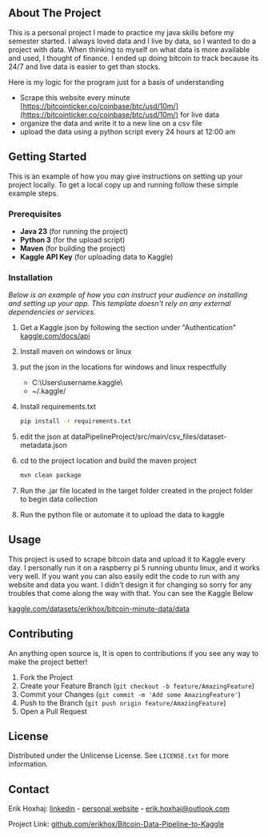 ## About The Project

This is a personal project I made to practice my java skills before my semester started. I always loved data and I live by data, so I wanted to do a project with data. When thinking to myself on what data is more available and used, I thought of finance. I ended up doing bitcoin to track because its 24/7 and live data is easier to get than stocks.

Here is my logic for the program just for a basis of understanding

* Scrape this website every minute [https://bitcointicker.co/coinbase/btc/usd/10m/](https://bitcointicker.co/coinbase/btc/usd/10m/) for live data
* organize the data and write it to a new line on a csv file
* upload the data using a python script every 24 hours at 12:00 am


## Getting Started

This is an example of how you may give instructions on setting up your project locally.
To get a local copy up and running follow these simple example steps.

### Prerequisites

- **Java 23** (for running the project)
- **Python 3** (for the upload script)
- **Maven** (for building the project)
- **Kaggle API Key** (for uploading data to Kaggle)

### Installation

_Below is an example of how you can instruct your audience on installing and setting up your app. This template doesn't rely on any external dependencies or services._

1. Get a Kaggle json by following the section under "Authentication" [kaggle.com/docs/api](https://www.kaggle.com/docs/api)
2. Install maven on windows or linux
3. put the json in the locations for windows and linux respectfully 
    * C:\Users\username\.kaggle\
    * ~/.kaggle/
4. Install requirements.txt
   ```sh
   pip install -r requirements.txt
   ```
5. edit the json at dataPipelineProject/src/main/csv_files/dataset-metadata.json

6. cd to the project location and build the maven project
   ```sh
   mvn clean package
   ```
7. Run the .jar file located in the target folder created in the project folder to begin data collection
8. Run the python file or automate it to upload the data to kaggle



<!-- USAGE EXAMPLES -->
## Usage

This project is used to scrape bitcoin data and upload it to Kaggle every day. I personally run it on a raspberry pi 5
running ubuntu linux, and it works very well. If you want you can also easily edit the code to run with any website and data
you want. I didn't design it for changing so sorry for any troubles that come along the way with that. You can see the Kaggle
Below

[kaggle.com/datasets/erikhox/bitcoin-minute-data/data](https://www.kaggle.com/datasets/erikhox/bitcoin-minute-data/data)


<!-- CONTRIBUTING -->
## Contributing

An anything open source is, It is open to contributions if you see any way to make the project better!

1. Fork the Project
2. Create your Feature Branch (`git checkout -b feature/AmazingFeature`)
3. Commit your Changes (`git commit -m 'Add some AmazingFeature'`)
4. Push to the Branch (`git push origin feature/AmazingFeature`)
5. Open a Pull Request

<!-- LICENSE -->
## License

Distributed under the Unlicense License. See `LICENSE.txt` for more information.

## Contact

Erik Hoxhaj: [linkedin](https://www.linkedin.com/in/erikhoxhaj/) - [personal website](https://www.erikhoxhaj.com/) - erik.hoxhaj@outlook.com

Project Link: [github.com/erikhox/Bitcoin-Data-Pipeline-to-Kaggle ](https://github.com/erikhox/Bitcoin-Data-Pipeline-to-Kaggle )

